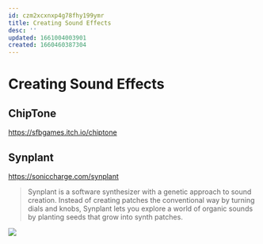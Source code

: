 ```yaml
---
id: czm2xcxnxp4g78fhy199ymr
title: Creating Sound Effects
desc: ''
updated: 1661004003901
created: 1660460387304
---
```

# Creating Sound Effects

## ChipTone

https://sfbgames.itch.io/chiptone

## Synplant
https://soniccharge.com/synplant

> Syn­plant is a soft­ware syn­thes­izer with a ge­net­ic ap­proach to sound cre­ation. In­stead of cre­at­ing patches the
con­ven­tion­al way by turn­ing di­als and knobs, Syn­plant lets you ex­plore a world of or­gan­ic sounds by plant­ing seeds
that grow in­to synth patches.

![](https://cdn.soniccharge.com/rc/8c1d617f/static/images/CO-bulb.png)
